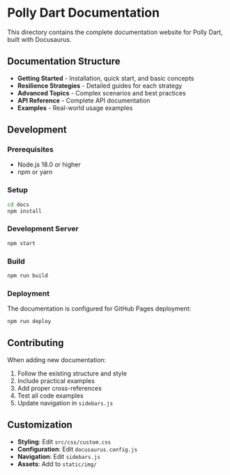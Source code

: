 # Polly Dart Documentation

This directory contains the complete documentation website for Polly Dart, built with Docusaurus. 

## Documentation Structure

- **Getting Started** - Installation, quick start, and basic concepts
- **Resilience Strategies** - Detailed guides for each strategy
- **Advanced Topics** - Complex scenarios and best practices  
- **API Reference** - Complete API documentation
- **Examples** - Real-world usage examples

## Development

### Prerequisites
- Node.js 18.0 or higher
- npm or yarn

### Setup
```bash
cd docs
npm install
```

### Development Server
```bash
npm start
```

### Build
```bash
npm run build
```

### Deployment
The documentation is configured for GitHub Pages deployment:

```bash
npm run deploy
```

## Contributing

When adding new documentation:

1. Follow the existing structure and style
2. Include practical examples
3. Add proper cross-references
4. Test all code examples
5. Update navigation in `sidebars.js`

## Customization

- **Styling**: Edit `src/css/custom.css`
- **Configuration**: Edit `docusaurus.config.js`
- **Navigation**: Edit `sidebars.js`
- **Assets**: Add to `static/img/`
